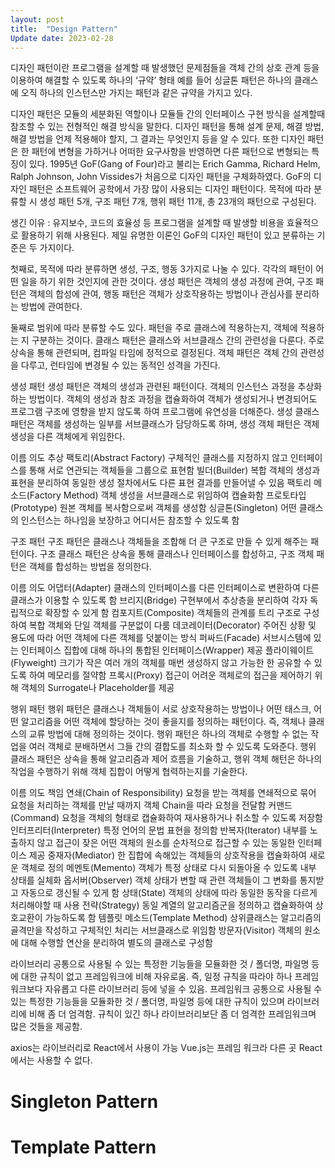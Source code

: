 ```yaml
---
layout: post
title:  "Design Pattern"
Update date: 2023-02-28
---
```


디자인 패턴이란 프로그램을 설계할 때 발생했던 문제점들을 객체 간의 상호 관계 등을
이용하여 해결할 수 있도록 하나의 ‘규약’ 형태
예를 들어 싱글톤 패턴은 하나의 클래스에 오직 하나의 인스턴스만 
가지는 패턴과 같은 규약을 가지고 있다.


디자인 패턴은 모듈의 세분화된 역할이나 모듈들 간의 인터페이스 구현 방식을 설계할때 참조할 수 있는 전형적인 해결 방식을 말한다. 
디자인 패턴을 통해 설계 문제, 해결 방법, 해결 방법을 언제 적용해야 할지, 그 결과는 무엇인지 등을 알 수 있다. 
또한 디자인 패턴은 한 패턴에 변형을 가하거나 어떠한 요구사항을 반영하면 다른 패턴으로 변형되는 특징이 있다.
1995년 GoF(Gang of Four)라고 불리는 Erich Gamma, Richard Helm, Ralph Johnson, John Vissides가 처음으로 디자인 패턴을 구체화하였다. 
GoF의 디자인 패턴은 소프트웨어 공학에서 가장 많이 사용되는 디자인 패턴이다. 
목적에 따라 분류할 시 생성 패턴 5개, 구조 패턴 7개, 행위 패턴 11개, 총 23개의 패턴으로 구성된다.


생긴 이유 : 유지보수, 코드의 효율성 등 프로그램을 설계할 때 발생할 비용을 효율적으로 활용하기 위해
사용된다.
제일 유명한 이론인 GoF의 디자인 패턴이 있고 분류하는 기준은 두 가지이다.

첫째로, 목적에 따라 분류하면 생성, 구조, 행동 3가지로 나눌 수 있다. 
각각의 패턴이 어떤 일을 하기 위한 것인지에 관한 것이다. 
생성 패턴은 객체의 생성 과정에 관여, 
구조 패턴은 객체의 합성에 관여, 
행동 패턴은 객체가 상호작용하는 방법이나 관심사를 
분리하는 방법에 관여한다.

둘째로 범위에 따라 분류할 수도 있다. 패턴을 주로 클래스에 적용하는지, 
객체에 적용하는 지 구분하는 것이다. 
클래스 패턴은 클래스와 서브클래스 간의 관련성을 다룬다. 
주로 상속을 통해 관련되며, 컴파일 타임에 정적으로 결정된다. 
객체 패턴은 객체 간의 관련성을 다루고, 
런타임에 변경될 수 있는 동적인 성격을 가진다.

생성 패턴
생성 패턴은 객체의 생성과 관련된 패턴이다. 객체의 인스턴스 과정을 추상화하는 방법이다. 
객체의 생성과 참조 과정을 캡슐화하여 객체가 생성되거나 변경되어도 프로그램 구조에 영향을 받지 않도록 하여 프로그램에 유연성을 더해준다. 
생성 클래스 패턴은 객체를 생성하는 일부를 서브클래스가 담당하도록 하며, 생성 객체 패턴은 객체 생성을 다른 객체에게 위임한다.

이름	의도
추상 팩토리(Abstract Factory)	구체적인 클래스를 지정하지 않고 인터페이스를 통해 서로 연관되는 객체들을 그룹으로 표현함
빌더(Builder)	복합 객체의 생성과 표현을 분리하여 동일한 생성 절차에서도 다른 표현 결과를 만들어낼 수 있음
팩토리 메소드(Factory Method)	객체 생성을 서브클래스로 위임하여 캡슐화함
프로토타입(Prototype)	원본 객체를 복사함으로써 객체를 생성함
싱글톤(Singleton)	어떤 클래스의 인스턴스는 하나임을 보장하고 어디서든 참조할 수 있도록 함


구조 패턴
구조 패턴은 클래스나 객체들을 조합해 더 큰 구조로 만들 수 있게 해주는 패턴이다. 
구조 클래스 패턴은 상속을 통해 클래스나 인터페이스를 합성하고, 구조 객체 패턴은 객체를 합성하는 방법을 정의한다.

이름	의도
어댑터(Adapter)	클래스의 인터페이스를 다른 인터페이스로 변환하여 다른 클래스가 이용할 수 있도록 함
브리지(Bridge)	구현부에서 추상층을 분리하여 각자 독립적으로 확장할 수 있게 함
컴포지트(Composite)	객체들의 관계를 트리 구조로 구성하여 복합 객체와 단일 객체를 구분없이 다룸
데코레이터(Decorator)	주어진 상황 및 용도에 따라 어떤 객체에 다른 객체를 덧붙이는 방식
퍼싸드(Facade)	서브시스템에 있는 인터페이스 집합에 대해 하나의 통합된 인터페이스(Wrapper) 제공
플라이웨이트(Flyweight)	크기가 작은 여러 개의 객체를 매번 생성하지 않고 가능한 한 공유할 수 있도록 하여 메모리를 절약함
프록시(Proxy)	접근이 어려운 객체로의 접근을 제어하기 위해 객체의 Surrogate나 Placeholder를 제공


행위 패턴
행위 패턴은 클래스나 객체들이 서로 상호작용하는 방법이나 어떤 태스크, 
어떤 알고리즘을 어떤 객체에 할당하는 것이 좋을지를 정의하는 패턴이다. 
즉, 객체나 클래스의 교류 방법에 대해 정의하는 것이다. 
행위 패턴은 하나의 객체로 수행할 수 없는 작업을 여러 객체로 분배하면서 그들 간의 결합도를 최소화 할 수 있도록 도와준다. 
행위 클래스 패턴은 상속을 통해 알고리즘과 제어 흐름을 기술하고, 
행위 객체 해턴은 하나의 작업을 수행하기 위해 객체 집합이 어떻게 협력하는지를 기술한다.


이름	의도
책임 연쇄(Chain of Responsibility)	요청을 받는 객체를 연쇄적으로 묶어 요청을 처리하는 객체를 만날 때까지 객체 Chain을 따라 요청을 전달함
커맨드(Command)	요청을 객체의 형태로 캡슐화하여 재사용하거나 취소할 수 있도록 저장함
인터프리터(Interpreter)	특정 언어의 문법 표현을 정의함
반복자(Iterator)	내부를 노출하지 않고 접근이 잦은 어떤 객체의 원소를 순차적으로 접근할 수 있는 동일한 인터페이스 제공
중재자(Mediator)	한 집합에 속해있는 객체들의 상호작용을 캡슐화하여 새로운 객체로 정의
메멘토(Memento)	객체가 특정 상태로 다시 되돌아올 수 있도록 내부 상태를 실체화
옵서버(Observer)	객체 상태가 변할 때 관련 객체들이 그 변화를 통지받고 자동으로 갱신될 수 있게 함
상태(State)	객체의 상태에 따라 동일한 동작을 다르게 처리해야할 때 사용
전략(Strategy)	동일 계열의 알고리즘군을 정의하고 캡슐화하여 상호교환이 가능하도록 함
템플릿 메소드(Template Method)	상위클래스는 알고리즘의 골격만을 작성하고 구체적인 처리는 서브클래스로 위임함
방문자(Visitor)	객체의 원소에 대해 수행할 연산을 분리하여 별도의 클래스로 구성함




라이브러리
공통으로 사용될 수 있는 특정한 기능들을 모듈화한 것 / 폴더명, 파일명 등에 대한 규칙이
없고 프레임워크에 비해 자유로움. 즉, 일정 규칙을 따라야 하나 프레임워크보다 자유롭고 다른 라이브러리 등에 넣을 수 있음.
프레임워크
공통으로 사용될 수 있는 특정한 기능들을 모듈화한 것 / 폴더명, 파일명 등에 대한 규칙이
있으며 라이브러리에 비해 좀 더 엄격함. 규칙이 있긴 하나 라이브러리보단 좀 더 엄격한 프레임워크며 많은 것들을 제공함.


axios는 라이브러리로 React에서 사용이 가능
Vue.js는 프레임 워크라 다른 곳 React에서는 사용할 수 없다.



# Singleton Pattern

# Template Pattern

